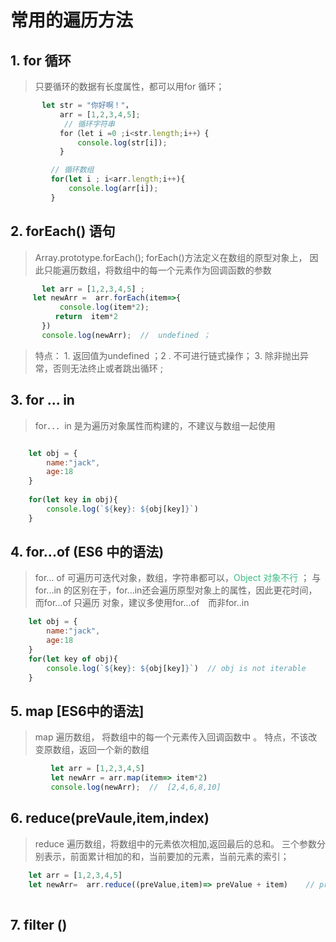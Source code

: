 #   常用的遍历方法


## 1. for 循环
> 只要循环的数据有长度属性，都可以用for 循环；

```javascript
       let str = "你好啊！"，
           arr = [1,2,3,4,5];
            // 循环字符串
           for（let i =0 ;i<str.length;i++）{
               console.log(str[i]);
           }

         // 循环数组
         for(let i ; i<arr.length;i++){
             console.log(arr[i]);
         }

```

## 2. forEach() 语句
> Array.prototype.forEach();  forEach()方法定义在数组的原型对象上， 因此只能遍历数组，将数组中的每一个元素作为回调函数的参数
```javascript
       let arr = [1,2,3,4,5] ;
     let newArr =  arr.forEach(item=>{
           console.log(item*2);
          return  item*2
       })
       console.log(newArr);  //  undefined ；  

```
> 特点：  1.  返回值为undefined ；2 . 不可进行链式操作； 3.  除非抛出异常，否则无法终止或者跳出循环 ;

## 3. for ... in  
> for．．．in 是为遍历对象属性而构建的，不建议与数组一起使用
```javascript

    let obj = { 
        name:"jack",
        age:18
    }
    
    for(let key in obj){  
        console.log(`${key}: ${obj[key]}`)
    }

```
## 4. for...of (ES6 中的语法)
> for... of  可遍历可迭代对象，数组，字符串都可以，<font color="#42B983">Object 对象不行</font> ； 与for...in 的区别在于，for...in还会遍历原型对象上的属性，因此更花时间，而for...of 只遍历 对象，建议多使用for...of　而非for..in 

```javascript
    let obj = { 
        name:"jack",
        age:18
    }
    for(let key of obj){  
        console.log(`${key}: ${obj[key]}`)  // obj is not iterable 
    }

```
## 5. map  [ES6中的语法]
> map 遍历数组， 将数组中的每一个元素传入回调函数中 。 特点，不该改变原数组，返回一个新的数组

```javascript
         let arr = [1,2,3,4,5]
         let newArr = arr.map(item=> item*2)
         console.log(newArr);  //  [2,4,6,8,10]

```
## 6. reduce(preVaule,item,index) 
> reduce 遍历数组，将数组中的元素依次相加,返回最后的总和。 三个参数分别表示，前面累计相加的和，当前要加的元素，当前元素的索引；

```javascript
    let arr = [1,2,3,4,5] 
    let newArr=  arr.reduce((preValue,item)=> preValue + item)    // preValue 默认值为0 ;
    
```
## 7. filter () 





